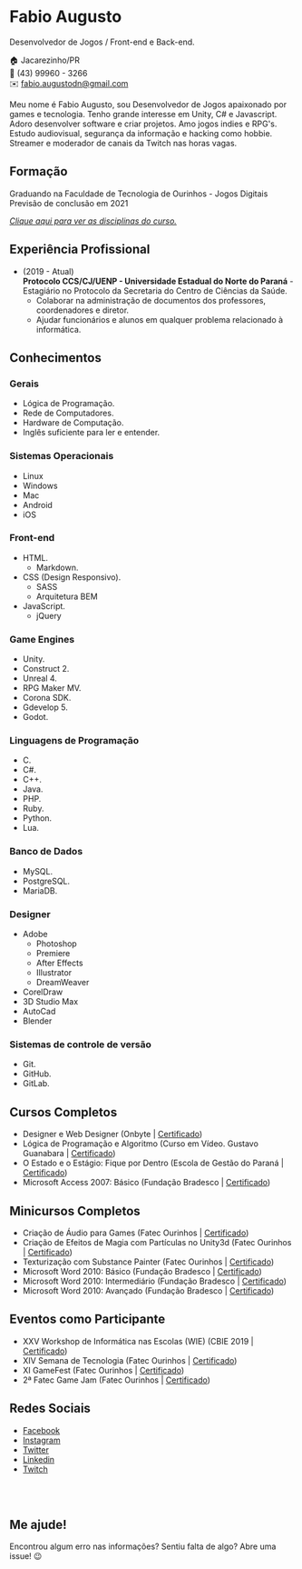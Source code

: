 # Fabio Augusto
Desenvolvedor de Jogos / Front-end e Back-end.

:house:    Jacarezinho/PR <br>
:iphone:   (43) 99960 - 3266 <br>
:envelope:  fabio.augustodn@gmail.com

Meu nome é Fabio Augusto, sou Desenvolvedor de Jogos apaixonado por games e tecnologia. Tenho grande interesse em Unity, C# e Javascript. Adoro desenvolver software e criar projetos. Amo jogos indies e RPG's. Estudo audiovisual, segurança da informação e hacking como hobbie. Streamer e moderador de canais da Twitch nas horas vagas.

## Formação
Graduando na Faculdade de Tecnologia de Ourinhos - Jogos Digitais <br>
Previsão de conclusão em 2021

[_Clique aqui para ver as disciplinas do curso._](DISCIPLINAS.md#tecnólogo-em-jogos-digitais)

## Experiência Profissional
* (2019 -  Atual) <br>
**Protocolo CCS/CJ/UENP - Universidade Estadual do Norte do Paraná** -
Estagiário no Protocolo da Secretaria do Centro de Ciências da Saúde.
  * Colaborar na administração de documentos dos professores, coordenadores e diretor.
  * Ajudar funcionários e alunos em qualquer problema relacionado à informática.

## Conhecimentos

### Gerais
* Lógica de Programação.
* Rede de Computadores.
* Hardware de Computação.
* Inglês suficiente para ler e entender.

### Sistemas Operacionais
* Linux
* Windows
* Mac
* Android
* iOS

### Front-end
* HTML.
  * Markdown.
* CSS (Design Responsivo).
  * SASS
  * Arquitetura BEM
* JavaScript.
  * jQuery

### Game Engines
* Unity.
* Construct 2.
* Unreal 4.
* RPG Maker MV.
* Corona SDK.
* Gdevelop 5.
* Godot.

### Linguagens de Programação
* C.
* C#.
* C++.
* Java.
* PHP.
* Ruby.
* Python.
* Lua.

### Banco de Dados
* MySQL.
* PostgreSQL.
* MariaDB.

### Designer
* Adobe
  * Photoshop
  * Premiere
  * After Effects
  * Illustrator
  * DreamWeaver
* CorelDraw
* 3D Studio Max
* AutoCad
* Blender

### Sistemas de controle de versão
* Git.
* GitHub.
* GitLab.

## Cursos Completos
* Designer e Web Designer (Onbyte | [Certificado](certificados/designer-e-web-designer.pdf))
* Lógica de Programação e Algoritmo (Curso em Vídeo. Gustavo Guanabara | [Certificado](certificados/algoritmo-curso-em-video.pdf))
* O Estado e o Estágio: Fique por Dentro (Escola de Gestão do Paraná | [Certificado](certificados/o-estado-e-o-estagio.pdf))
* Microsoft Access 2007: Básico (Fundação Bradesco | [Certificado](certificados/access-2007-basico.pdf))

## Minicursos Completos
* Criação de Áudio para Games (Fatec Ourinhos | [Certificado](certificados/criacao-de-audio-para-games-fatec.pdf))
* Criação de Efeitos de Magia com Partículas no Unity3d (Fatec Ourinhos | [Certificado](certificados/efeitos-de-magia-com-particulas-unity3d-fatec.pdf))
* Texturização com Substance Painter (Fatec Ourinhos | [Certificado](certificados/texturizacao-com-substance-painter-fatec.pdf))
* Microsoft Word 2010: Básico (Fundação Bradesco | [Certificado](certificados/word-2007-basico.pdf))
* Microsoft Word 2010: Intermediário (Fundação Bradesco | [Certificado](certificados/word-2007-intermediario.pdf))
* Microsoft Word 2010: Avançado (Fundação Bradesco | [Certificado](certificados/word-2007-avancado.pdf))

## Eventos como Participante
* XXV Workshop de Informática nas Escolas (WIE) (CBIE 2019 | [Certificado](certificados/cbie-2019.pdf))
* XIV Semana de Tecnologia (Fatec Ourinhos | [Certificado](certificados/XIV-semana-de-tecnologia-fatec.pdf))
* XI GameFest (Fatec Ourinhos | [Certificado](certificados/XI-gamefest-fatec.pdf))
* 2ª Fatec Game Jam (Fatec Ourinhos | [Certificado](certificados/2ª-fatec-game-jam-fatec.pdf))

## Redes Sociais
*  [Facebook](https://www.facebook.com/fabio1x)
*  [Instagram](https://www.instagram.com/fabio.nicoleti)
*  [Twitter](https://twitter.com/playlok)
*  [Linkedin](https://www.linkedin.com/in/fabionicoleti/)
*  [Twitch](https://www.twitch.tv/playlok)

<br><br>

## Me ajude!
Encontrou algum erro nas informações? Sentiu falta de algo? Abre uma issue! :wink: <br> 